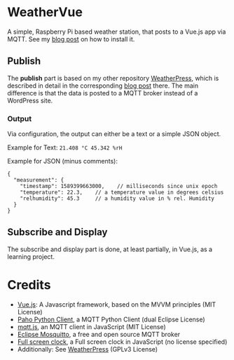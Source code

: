 # WeatherVue
 A simple, Raspberry Pi based weather station, that posts to a Vue.js app via MQTT. See my [blog post](https://qrys.ch/a-raspberry-pi-based-weather-station-publishing-to-an-mqtt-topic/) on how to install it.
 
 ## Publish
 
The **publish** part is based on my other repository [WeatherPress](https://github.com/suterma/WeatherPress), which is described in detail in the corresponding [blog post](https://qrys.ch/a-raspberry-pi-based-weather-station-posting-to-wordpress/) there. The main difference is that the data is posted to a MQTT broker instead of a WordPress site.

### Output
Via configuration, the output can either be a text or a simple JSON object.

Example for Text: `21.408 °C 45.342 %rH`

Example for JSON (minus comments):
~~~~
{
  "measurement": {
    "timestamp": 1589399663000,    // milliseconds since unix epoch
    "temperature": 22.3,    // a temperature value in degrees celsius
    "relhumidity": 45.3     // a humidity value in % rel. Humidity
  }
}
~~~~

## Subscribe and Display

The subscribe and display part is done, at least partially, in Vue.js, as a learning project.

# Credits
 - [Vue.js](https://vuejs.org/): A Javascript framework, based on the MVVM principles (MIT License)
 - [Paho Python Client](https://github.com/eclipse/paho.mqtt.python), a MQTT Python Client (dual Eclipse License)
 - [mqtt.js](https://github.com/mqttjs/MQTT.js), an MQTT client in JavaScript (MIT License)
 - [Eclipse Mosquitto](https://mosquitto.org/), a free and open source MQTT broker
 - [Full screen clock](https://www.nayuki.io/page/full-screen-clock-javascript), a Full screen clock in JavaScript (no license specified)
 - Additionally: See [WeatherPress](https://github.com/suterma/WeatherPress) (GPLv3 License)
